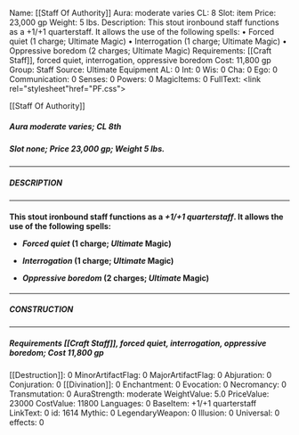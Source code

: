 Name: [[Staff Of Authority]]
Aura: moderate varies
CL: 8
Slot: item
Price: 23,000 gp
Weight: 5 lbs.
Description: This stout ironbound staff functions as a +1/+1 quarterstaff. It allows the use of the following spells: • Forced quiet (1 charge; Ultimate Magic) • Interrogation (1 charge; Ultimate Magic) • Oppressive boredom (2 charges; Ultimate Magic)
Requirements: [[Craft Staff]], forced quiet, interrogation, oppressive boredom
Cost: 11,800 gp
Group: Staff
Source: Ultimate Equipment
AL: 0
Int: 0
Wis: 0
Cha: 0
Ego: 0
Communication: 0
Senses: 0
Powers: 0
MagicItems: 0
FullText: <link rel="stylesheet"href="PF.css"><div class="heading"><p class="alignleft">[[Staff Of Authority]]</p><div style="clear: both;"></div></div><div><h5><b>Aura </b>moderate varies; <b>CL </b>8th</h5><h5><b>Slot </b>none; <b>Price </b>23,000 gp; <b>Weight </b>5 lbs.</h5></div><hr/><div><h5><b>DESCRIPTION</b></h5></div><hr/><div><h4><p>This stout ironbound staff functions as a <i>+1/+1 quarterstaff</i>. It allows the use of the following spells: </p><p><ul><li> <i>Forced quiet</i> (1 charge; <i>Ultimate</i> Magic) </p><p><li> <i>Interrogation</i> (1 charge; <i>Ultimate</i> Magic) </p><p><li> <i>Oppressive boredom</i> (2 charges; <i>Ultimate</i> Magic)</ul></p></h4></div><hr/><div><h5><b>CONSTRUCTION</b></h5></div><hr/><div><h5><b>Requirements </b>[[Craft Staff]], <i>forced quiet</i>, <i>interrogation</i>, <i>oppressive boredom</i>; <b>Cost </b>11,800 gp</h5></div>
[[Destruction]]: 0
MinorArtifactFlag: 0
MajorArtifactFlag: 0
Abjuration: 0
Conjuration: 0
[[Divination]]: 0
Enchantment: 0
Evocation: 0
Necromancy: 0
Transmutation: 0
AuraStrength: moderate
WeightValue: 5.0
PriceValue: 23000
CostValue: 11800
Languages: 0
BaseItem: +1/+1 quarterstaff
LinkText: 0
id: 1614
Mythic: 0
LegendaryWeapon: 0
Illusion: 0
Universal: 0
effects: 0

